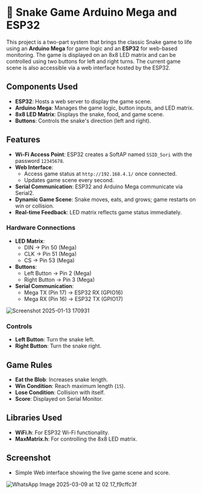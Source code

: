 # 🐍 Snake Game Arduino Mega and ESP32

This project is a two-part system that brings the classic Snake game to life using an **Arduino Mega** for game logic and an **ESP32** for web-based monitoring. The game is displayed on an 8x8 LED matrix and can be controlled using two buttons for left and right turns. The current game scene is also accessible via a web interface hosted by the ESP32.

## Components Used
- **ESP32**: Hosts a web server to display the game scene.
- **Arduino Mega**: Manages the game logic, button inputs, and LED matrix.
- **8x8 LED Matrix**: Displays the snake, food, and game scene.
- **Buttons**: Controls the snake's direction (left and right).

## Features
- **Wi-Fi Access Point**: ESP32 creates a SoftAP named `SSID_Sori` with the password `12345678`.
- **Web Interface**: 
  - Access game status at `http://192.168.4.1/` once connected.
  - Updates game scene every second.
- **Serial Communication**: ESP32 and Arduino Mega communicate via Serial2.
- **Dynamic Game Scene**: Snake moves, eats, and grows; game restarts on win or collision.
- **Real-time Feedback**: LED matrix reflects game status immediately.

### Hardware Connections
- **LED Matrix**:
  - DIN → Pin 50 (Mega)
  - CLK → Pin 51 (Mega)
  - CS  → Pin 53 (Mega)
- **Buttons**:
  - Left Button → Pin 2 (Mega)
  - Right Button → Pin 3 (Mega)
- **Serial Communication**:
  - Mega TX (Pin 17) → ESP32 RX (GPIO16)
  - Mega RX (Pin 16) → ESP32 TX (GPIO17)

![Screenshot 2025-01-13 170931](https://github.com/user-attachments/assets/15a3a81d-6e3f-442b-bc40-d13e0c7ed270)

### Controls
- **Left Button**: Turn the snake left.
- **Right Button**: Turn the snake right.

## Game Rules
- **Eat the Blob**: Increases snake length.
- **Win Condition**: Reach maximum length (`15`).
- **Lose Condition**: Collision with itself.
- **Score**: Displayed on Serial Monitor.

## Libraries Used
- **WiFi.h**: For ESP32 Wi-Fi functionality.
- **MaxMatrix.h**: For controlling the 8x8 LED matrix.

## Screenshot
- Simple Web interface showing the live game scene and score.
  
![WhatsApp Image 2025-03-09 at 12 02 17_f9cffc3f](https://github.com/user-attachments/assets/7842774c-d585-41fd-9a2d-5293af473f65)




